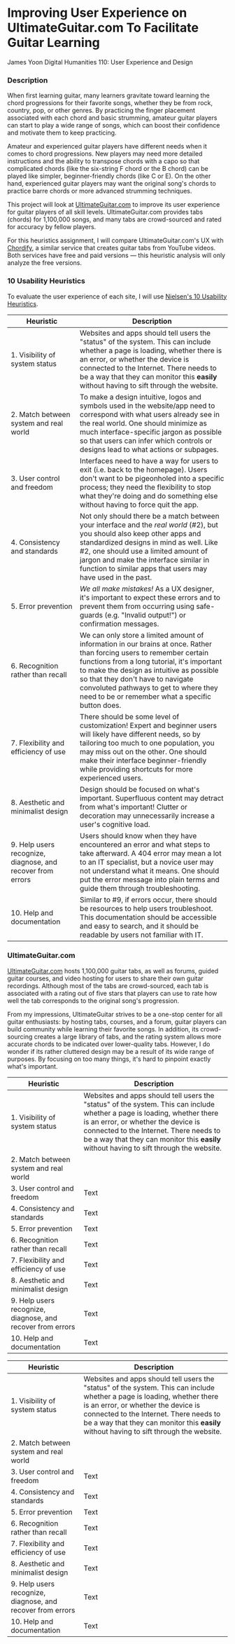 # Improving User Experience on UltimateGuitar.com To Facilitate Guitar Learning

James Yoon
Digital Humanities 110: User Experience and Design

### Description

When first learning guitar, many learners gravitate toward learning the chord progressions for their favorite songs, whether they be from rock, country, pop, or other genres. By practicing the finger placement associated with each chord and basic strumming, amateur guitar players can start to play a wide range of songs, which can boost their confidence and motivate them to keep practicing. 

Amateur and experienced guitar players have different needs when it comes to chord progressions. New players may need more detailed instructions and the ability to transpose chords with a capo so that complicated chords (like the six-string F chord or the B chord) can be played like simpler, beginner-friendly chords (like C or E). On the other hand, experienced guitar players may want the original song's chords to practice barre chords or more advanced strumming techniques.

This project will look at [UltimateGuitar.com](https://www.ultimate-guitar.com/) to improve its user experience for guitar players of all skill levels. UltimateGuitar.com provides tabs (chords) for 1,100,000 songs, and many tabs are crowd-sourced and rated for accuracy by fellow players.

For this heuristics assignment, I will compare UltimateGuitar.com's UX with [Chordify](https://chordify.net/en), a similar service that creates guitar tabs from YouTube videos. Both services have free and paid versions — this heuristic analysis will only analyze the free versions.

### 10 Usability Heuristics

To evaluate the user experience of each site, I will use [Nielsen's 10 Usability Heuristics](https://www.nngroup.com/articles/ten-usability-heuristics/).

| Heuristic      | Description |
| ----------- | ----------- |
| 1. Visibility of system status      | Websites and apps should tell users the "status" of the system. This can include whether a page is loading, whether there is an error, or whether the device is connected to the Internet. There needs to be a way that they can monitor this **easily** without having to sift through the website.       |
| 2. Match between system and real world    |  To make a design intuitive, logos and symbols used in the website/app need to correspond with what users already see in the real world. One should minimize as much interface-specific jargon as possible so that users can infer which controls or designs lead to what actions or subpages.    |
| 3. User control and freedom    | Interfaces need to have a way for users to exit (i.e. back to the homepage). Users don't want to be pigeonholed into a specific process; they need the flexibility to stop what they're doing and do something else without having to force quit the app.       |
| 4. Consistency and standards    | Not only should there be a match between your interface and the *real world* (#2), but you should also keep other apps and standardized designs in mind as well. Like #2, one should use a limited amount of jargon and make the interface similar in function to similar apps that users may have used in the past.       |
| 5. Error prevention    | *We all make mistakes!* As a UX designer, it's important to expect these errors and to prevent them from occurring using safe-guards (e.g. "Invalid output!") or confirmation messages.       |
| 6. Recognition rather than recall   | We can only store a limited amount of information in our brains at once. Rather than forcing users to remember certain functions from a long tutorial, it's important to make the design as intuitive as possible so that they don't have to navigate convoluted pathways to get to where they need to be or remember what a specific button does.       |
| 7. Flexibility and efficiency of use    | There should be some level of customization! Expert and beginner users will likely have different needs, so by tailoring too much to one population, you may miss out on the other. One should make their interface beginner-friendly while providing shortcuts for more experienced users.        |
| 8. Aesthetic and minimalist design    | Design should be focused on what's important. Superfluous content may detract from what's important! Clutter or decoration may unnecessarily increase a user's cognitive load.        |
| 9. Help users recognize, diagnose, and recover from errors    | Users should know when they have encountered an error and what steps to take afterward. A 404 error may mean a lot to an IT specialist, but a novice user may not understand what it means. One should put the error message into plain terms and guide them through troubleshooting.        |
| 10. Help and documentation    | Similar to #9, if errors occur, there should be resources to help users troubleshoot. This documentation should be accessible and easy to search, and it should be readable by users not familiar with IT.        |


### UltimateGuitar.com

[UltimateGuitar.com](https://www.ultimate-guitar.com/) hosts 1,100,000 guitar tabs, as well as forums, guided guitar courses, and video hosting for users to share their own guitar recordings. Although most of the tabs are crowd-sourced, each tab is associated with a rating out of five stars that players can use to rate how well the tab corresponds to the original song's progression. 

From my impressions, UltimateGuitar strives to be a one-stop center for all guitar enthusiasts: by hosting tabs, courses, and a forum, guitar players can build community while learning their favorite songs. In addition, its crowd-sourcing creates a large library of tabs, and the rating system allows more accurate chords to be indicated over lower-quality tabs. However, I do wonder if its rather cluttered design may be a result of its wide range of purposes. By focusing on too many things, it's hard to pinpoint exactly what's important.

| Heuristic      | Description |
| ----------- | ----------- |
| 1. Visibility of system status      | Websites and apps should tell users the "status" of the system. This can include whether a page is loading, whether there is an error, or whether the device is connected to the Internet. There needs to be a way that they can monitor this **easily** without having to sift through the website.       |
| 2. Match between system and real world    |        |
| 3. User control and freedom    | Text        |
| 4. Consistency and standards    | Text        |
| 5. Error prevention    | Text        |
| 6. Recognition rather than recall   | Text        |
| 7. Flexibility and efficiency of use    | Text        |
| 8. Aesthetic and minimalist design    | Text        |
| 9. Help users recognize, diagnose, and recover from errors    | Text        |
| 10. Help and documentation    | Text        |


| Heuristic      | Description |
| ----------- | ----------- |
| 1. Visibility of system status      | Websites and apps should tell users the "status" of the system. This can include whether a page is loading, whether there is an error, or whether the device is connected to the Internet. There needs to be a way that they can monitor this **easily** without having to sift through the website.       |
| 2. Match between system and real world    |        |
| 3. User control and freedom    | Text        |
| 4. Consistency and standards    | Text        |
| 5. Error prevention    | Text        |
| 6. Recognition rather than recall   | Text        |
| 7. Flexibility and efficiency of use    | Text        |
| 8. Aesthetic and minimalist design    | Text        |
| 9. Help users recognize, diagnose, and recover from errors    | Text        |
| 10. Help and documentation    | Text        |
